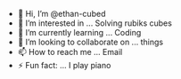 - 👋 Hi, I’m @ethan-cubed
- 👀 I’m interested in ... Solving rubiks cubes
- 🌱 I’m currently learning ... Coding
- 💞️ I’m looking to collaborate on ... things
- 📫 How to reach me ... Email 
- ⚡ Fun fact: ... I play piano

<!---
ethan-cubed/ethan-cubed is a ✨ special ✨ repository because its `README.md` (this file) appears on your GitHub profile.
You can click the Preview link to take a look at your changes.
--->
